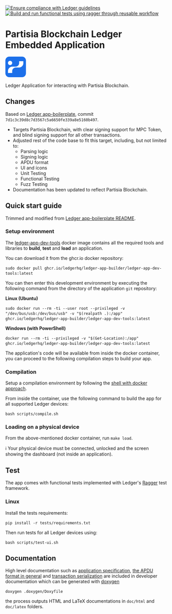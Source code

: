 [![Ensure compliance with Ledger guidelines](https://github.com/partisiablockchain/pbc-ledger-embedded-app/actions/workflows/guidelines_enforcer.yml/badge.svg)](https://github.com/partisiablockchain/pbc-ledger-embedded-app/actions/workflows/guidelines_enforcer.yml) [![Build and run functional tests using ragger through reusable workflow](https://github.com/partisiablockchain/pbc-ledger-embedded-app/actions/workflows/build_and_functional_tests.yml/badge.svg)](https://github.com/partisiablockchain/pbc-ledger-embedded-app/actions/workflows/build_and_functional_tests.yml)

# Partisia Blockchain Ledger Embedded Application

![](./documentation/images/ManagerIcon.svg)

Ledger Application for interacting with Partisia Blockchain.

## Changes

Based on [Ledger app-boilerplate](https://github.com/LedgerHQ/app-boilerplate),
commit `7d1c3c39d8c7d3567c5a6650fe339a8e5160b497`.

- Targets Partisia Blockchain, with clear signing support for MPC Token, and blind signing support for all other transactions.
- Adjusted rest of the code base to fit this target, including, but not limited
  to:
  * Parsing logic
  * Signing logic
  * APDU format
  * UI and ícons
  * Unit Testing
  * Functional Testing
  * Fuzz Testing
- Documentation has been updated to reflect Partisia Blockchain.

## Quick start guide

Trimmed and modified from [Ledger app-boilerplate README](https://github.com/LedgerHQ/app-boilerplate).

### Setup environment

The [ledger-app-dev-tools](https://github.com/LedgerHQ/ledger-app-builder/pkgs/container/ledger-app-builder%2Fledger-app-dev-tools) docker image contains all the required tools and libraries to **build**, **test** and **load** an application.

You can download it from the ghcr.io docker repository:

```shell
sudo docker pull ghcr.io/ledgerhq/ledger-app-builder/ledger-app-dev-tools:latest
```

You can then enter this development environment by executing the following command from the directory of the application `git` repository:

**Linux (Ubuntu)**

```shell
sudo docker run --rm -ti --user root --privileged -v "/dev/bus/usb:/dev/bus/usb" -v "$(realpath .):/app" ghcr.io/ledgerhq/ledger-app-builder/ledger-app-dev-tools:latest
```

**Windows (with PowerShell)**

```shell
docker run --rm -ti --privileged -v "$(Get-Location):/app" ghcr.io/ledgerhq/ledger-app-builder/ledger-app-dev-tools:latest
```

The application's code will be available from inside the docker container, you can proceed to the following compilation steps to build your app.

### Compilation

Setup a compilation environment by following the [shell with docker approach](#with-a-terminal).

From inside the container, use the following command to build the app for all
supported Ledger devices:

```shell
bash scripts/compile.sh
```

### Loading on a physical device

From the above-mentioned docker container, run `make load`.

:information_source: Your physical device must be connected, unlocked and the screen showing the dashboard (not inside an application).

## Test

The app comes with functional tests implemented with Ledger's [Ragger](https://github.com/LedgerHQ/ragger) test framework.

### Linux

Install the tests requirements:

```shell
pip install -r tests/requirements.txt
```

Then run tests for all Ledger devices using:

```shell
bash scripts/test-ui.sh
```

## Documentation

High level documentation such as [application specification](documentation/PBC_APP_APDU.md), [the APDU format in general](documentation/APDU.md) and [transaction serialization](documentation/TRANSACTION.md) are included in developer documentation which can be generated with [doxygen](https://www.doxygen.nl)

```shell
doxygen .doxygen/Doxyfile
```

the process outputs HTML and LaTeX documentations in `doc/html` and `doc/latex` folders.
